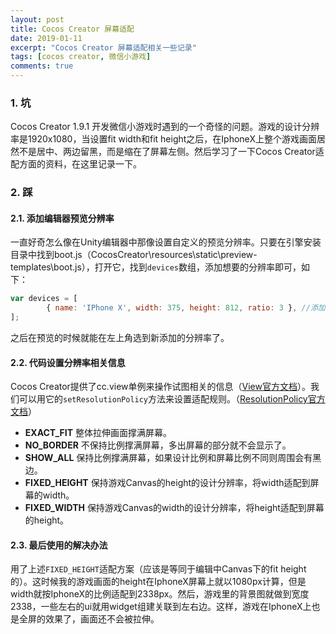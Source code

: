 ```yaml
---
layout: post
title: Cocos Creator 屏幕适配
date: 2019-01-11
excerpt: "Cocos Creator 屏幕适配相关一些记录"
tags: [cocos creator, 微信小游戏]
comments: true
---
```


### 1. 坑
Cocos Creator 1.9.1 开发微信小游戏时遇到的一个奇怪的问题。游戏的设计分辨率是1920x1080，当设置fit width和fit height之后，在IphoneX上整个游戏画面居然不是居中、两边留黑，而是缩在了屏幕左侧。然后学习了一下Cocos Creator适配方面的资料，在这里记录一下。

### 2. 踩
#### 2.1. 添加编辑器预览分辨率
一直好奇怎么像在Unity编辑器中那像设置自定义的预览分辨率。只要在引擎安装目录中找到boot.js（CocosCreator\resources\static\preview-templates\boot.js），打开它，找到`devices`数组，添加想要的分辨率即可，如下：
~~~ javascript
var devices = [
        { name: 'IPhone X', width: 375, height: 812, ratio: 3 }, //添加的分辨率
];
~~~
之后在预览的时候就能在左上角选到新添加的分辨率了。
#### 2.2. 代码设置分辨率相关信息
Cocos Creator提供了cc.view单例来操作试图相关的信息（[View官方文档](https://docs.cocos.com/creator/api/zh/classes/View.html)）。我们可以用它的`setResolutionPolicy`方法来设置适配规则。（[ResolutionPolicy官方文档](https://docs.cocos.com/creator/api/zh/classes/ResolutionPolicy.html)）
* **EXACT_FIT** 整体拉伸画面撑满屏幕。
* **NO_BORDER** 不保持比例撑满屏幕，多出屏幕的部分就不会显示了。
* **SHOW_ALL** 保持比例撑满屏幕，如果设计比例和屏幕比例不同则周围会有黑边。
* **FIXED_HEIGHT** 保持游戏Canvas的height的设计分辨率，将width适配到屏幕的width。
* **FIXED_WIDTH** 保持游戏Canvas的width的设计分辨率，将height适配到屏幕的height。

#### 2.3. 最后使用的解决办法
用了上述`FIXED_HEIGHT`适配方案（应该是等同于编辑中Canvas下的fit height的）。这时候我的游戏画面的height在IphoneX屏幕上就以1080px计算，但是width就按IphoneX的比例适配到2338px。然后，游戏里的背景图就做到宽度2338，一些左右的ui就用widget组建关联到左右边。这样，游戏在IphoneX上也是全屏的效果了，画面还不会被拉伸。






